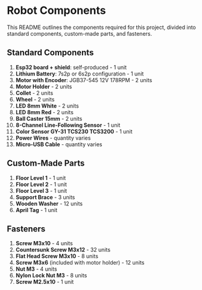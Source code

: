 # Robot Components

This README outlines the components required for this project, divided into standard components, custom-made parts, and fasteners.

## Standard Components

1. **Esp32 board + shield**: self-produced - 1 unit
1. **Lithium Battery**: 7s2p or 6s2p configuration - 1 unit
4. **Motor with Encoder**: JGB37-545 12V 178RPM - 2 units
5. **Motor Holder** - 2 units
6. **Collet** - 2 units
7. **Wheel** - 2 units
10. **LED 8mm White** - 2 units
11. **LED 8mm Red** - 2 units
12. **Ball Caster 15mm** - 2 units
13. **8-Channel Line-Following Sensor** - 1 unit
14. **Color Sensor GY-31 TCS230 TCS3200** - 1 unit
16. **Power Wires** - quantity varies
17. **Micro-USB Cable** - quantity varies

## Custom-Made Parts

1. **Floor Level 1** - 1 unit
2. **Floor Level 2** - 1 unit
3. **Floor Level 3** - 1 unit
4. **Support Brace** - 3 units
5. **Wooden Washer** - 12 units
6. **April Tag** - 1 unit

## Fasteners

1. **Screw M3x10** - 4 units
2. **Countersunk Screw M3x12** - 32 units
3. **Flat Head Screw M3x10** - 8 units
4. **Screw M3x6** (included with motor holder) - 12 units
5. **Nut M3** - 4 units
6. **Nylon Lock Nut M3** - 8 units
7. **Screw M2.5x10** - 1 unit
